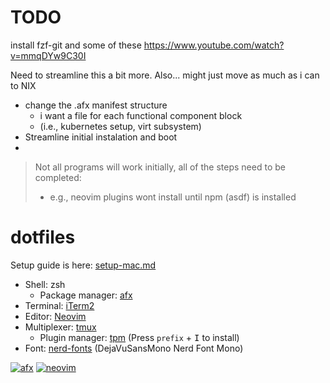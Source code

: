 # TODO

install fzf-git
and some of these https://www.youtube.com/watch?v=mmqDYw9C30I

Need to streamline this a bit more.  Also... might just move as much as i can to NIX

- change the .afx manifest structure
  - i want a file for each functional component block
  - (i.e., kubernetes setup, virt subsystem)
- Streamline initial instalation and boot
-

> Not all programs will work initially, all of the steps need to be completed:
>
> - e.g., neovim plugins wont install until npm (asdf) is installed

# dotfiles

Setup guide is here: [setup-mac.md](./etc/docs/setup-mac.md)

- Shell: zsh
  - Package manager: [afx](https://github.com/babarot/afx/)
- Terminal: [iTerm2](https://iterm2.com/)
- Editor: [Neovim](https://github.com/neovim/neovim)
- Multiplexer: [tmux](https://github.com/tmux/tmux)
  - Plugin manager: [tpm](https://github.com/tmux-plugins/tpm) (Press `prefix` + <kbd>I</kbd> to install)
- Font: [nerd-fonts](https://github.com/ryanoasis/nerd-fonts#font-installation) (DejaVuSansMono Nerd Font Mono)

[![afx][afx]](https://babarot.me/afx)
[![neovim][neovim]](https://neovim.io/)

[afx]:    https://img.shields.io/github/v/release/babarot/afx?color=EF2D5E&display_name=release&label=AFX&logo=alchemy&logoColor=EF2D5E&sort=semver
[neovim]: https://img.shields.io/badge/neovim-v0.8.0-57A143.svg?style=popout&logo=neovim&logoColor=

